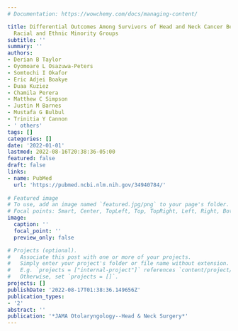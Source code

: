 ```yaml
---
# Documentation: https://wowchemy.com/docs/managing-content/

title: Differential Outcomes Among Survivors of Head and Neck Cancer Belonging to
  Racial and Ethnic Minority Groups
subtitle: ''
summary: ''
authors:
- Derian B Taylor
- Oyomoare L Osazuwa-Peters
- Somtochi I Okafor
- Eric Adjei Boakye
- Duaa Kuziez
- Chamila Perera
- Matthew C Simpson
- Justin M Barnes
- Mustafa G Bulbul
- Trinitia Y Cannon
- ' others'
tags: []
categories: []
date: '2022-01-01'
lastmod: 2022-08-16T20:38:36-05:00
featured: false
draft: false
links:
- name: PubMed
  url: 'https://pubmed.ncbi.nlm.nih.gov/34940784/'
  
# Featured image
# To use, add an image named `featured.jpg/png` to your page's folder.
# Focal points: Smart, Center, TopLeft, Top, TopRight, Left, Right, BottomLeft, Bottom, BottomRight.
image:
  caption: ''
  focal_point: ''
  preview_only: false

# Projects (optional).
#   Associate this post with one or more of your projects.
#   Simply enter your project's folder or file name without extension.
#   E.g. `projects = ["internal-project"]` references `content/project/deep-learning/index.md`.
#   Otherwise, set `projects = []`.
projects: []
publishDate: '2022-08-17T01:38:36.149656Z'
publication_types:
- '2'
abstract: ''
publication: '*JAMA Otolaryngology--Head & Neck Surgery*'
---
```

